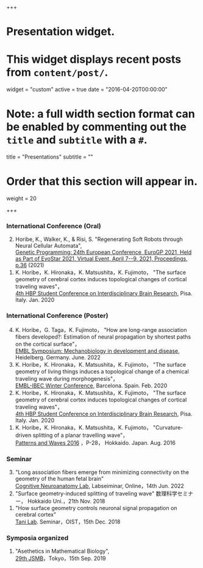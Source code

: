 +++
# Presentation widget.
# This widget displays recent posts from `content/post/`.
widget = "custom"
active = true
date = "2016-04-20T00:00:00"

# Note: a full width section format can be enabled by commenting out the `title` and `subtitle` with a `#`.
 title = "Presentations"
 subtitle = ""

# Order that this section will appear in.
weight = 20

+++
### International Conference (Oral)

<ol reversed>

  <li>Horibe, K., Walker, K., & Risi, S. "Regenerating Soft Robots through Neural Cellular Automata", <br><a href="https://arxiv.org/abs/2102.02579">Genetic Programming: 24th European Conference, EuroGP 2021, Held as Part of EvoStar 2021, Virtual Event, April 7--9, 2021, Proceedings, p.36</a> (2021)
  </li>

  <li>K. Horibe，K. Hironaka，K. Matsushita，K. Fujimoto， "The surface geometry of cerebral cortex induces topological changes of cortical traveling waves"，<br><a href="https://www.humanbrainproject.eu/en/education/participatecollaborate/student-conference/4th-student-conference/">4th HBP Student Conference on Interdisciplinary Brain Research</a>, Pisa. Italy. Jan. 2020</li>
</ol>

### International Conference (Poster)

<ol reversed>
  <li>K. Horibe，G. Taga，K. Fujimoto， "How are long-range association fibers developed?: Estimation of neural propagation by shortest paths on the cortical surface"，<br><a href="https://www.embl.org/about/info/course-and-conference-office/events/ees22-05/">EMBL Symposium: Mechanobiology in development and disease</a>, Heidelberg. Germany. June. 2022</li>
  <li>K. Horibe，K. Hironaka，K. Matsushita，K. Fujimoto， "The surface geometry of living things induces a topological change of a chemical traveling wave during morphogenesis"，<br><a href="https://events.ibecbarcelona.eu/embl-ibec-winter-conference/">EMBL-IBEC Winter Conference</a>, Barcelona. Spain. Feb. 2020</li>
  <li>K. Horibe，K. Hironaka，K. Matsushita，K. Fujimoto， "The surface geometry of cerebral cortex induces topological changes of cortical traveling waves"，<br><a href="https://www.humanbrainproject.eu/en/education/participatecollaborate/student-conference/4th-student-conference/">4th HBP Student Conference on Interdisciplinary Brain Research</a>, Pisa. Italy. Jan. 2020</li>
  <li>K. Horibe，K. Hironaka，K. Matsushita，K. Fujimoto，  
   "Curvature-driven splitting of a planar travelling wave"，<br><a href="https://www.wpi-aimr.tohoku.ac.jp//mathematics_unit/english/Pattern_and_Waves_2016/home.htm">Patterns and Waves 2016</a>  
   ，P-28， Hokkaido. Japan. Aug. 2016</li>
</ol>

### Seminar

<ol reversed>
  <li>"Long association fibers emerge from minimizing connectivity on the geometry of the human fetal brain" <br><a href="https://www.neuroconnlab.org/"> Cognitive Neuroanatomy Lab</a>, Labseiminar, Online，14th Jun. 2022</li>
  <li>"Surface geometry-induced splitting of traveling wave" 数理科学セミナー， Hokkaido Uni.，21th Nov. 2018</li>
  <li>"How surface geometry controls neuronal signal propagation on cerebral cortex"<br><a href="https://groups.oist.jp/cnru"> Tani Lab</a>. Seminar，OIST，15th Dec. 2018</li>
</ol>


### Symposia organized

<ol reversed>
  <li>"Asethetics in Mathematical Biology", <br><a href="https://sites.google.com/view/jsmb2019conference/%E3%83%9B%E3%83%BC%E3%83%A0?authuser=0">29th JSMB</a>，Tokyo，15th Sep. 2019</li>
</ol>
